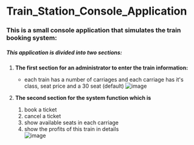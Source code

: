 # Train_Station_Console_Application
### This is a small console application that simulates the train booking system:
##### This application is divided into **two sections:** 
1. **The first section for an administrator to enter the train information:**
    * each train has a number of carriages and each carriage has it's class, seat price and a 30 seat (default)
![image](https://user-images.githubusercontent.com/44117910/100805522-76729b00-3437-11eb-99b8-cbe4090910e6.png)

1. **The second section for the system function which is**
      1. book a ticket 
      1. cancel a ticket 
      1. show available seats in each carriage  
      1. show the profits of this train in details   
![image](https://user-images.githubusercontent.com/44117910/100805832-0dd7ee00-3438-11eb-9888-0d83ebd064b8.png)
